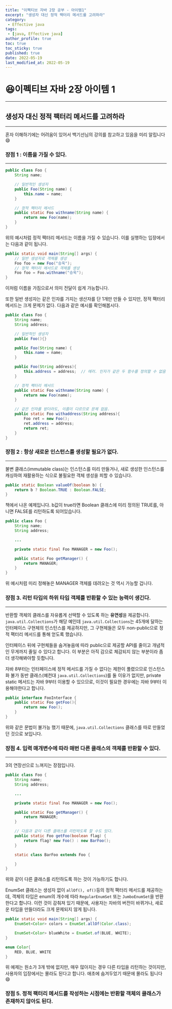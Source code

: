```yaml
---
title: "이펙티브 자바 2장 공부 - 아이템1"
excerpt: "생성자 대신 정적 팩터리 메서드를 고려하라"
category: 
 - Effective java
tags:
 - [java, Effective java]
author_profile: true
toc: true
toc_sticky: true
published: true
date: 2022-05-19
last_modified_at: 2022-05-19
---
```


# :satisfied:이펙티브 자바 2장 아이템 1
---
## 생성자 대신 정적 팩터리 메서드를 고려하라
---
혼자 이해하기에는 어려움이 있어서 백기선님의 강의를 참고하고 있음을 미리 알립니다 :smile:

### 장점 1 : 이름을 가질 수 있다.
---
```java
public class Foo {
    String name;

    // 일반적인 생성자
    public Foo(String name) {
        this.name = name;
    }

    // 정적 팩터리 메서드
    public static Foo withname(String name) {
        return new Foo(name);
    }
}
```

위의 예시처럼 정적 팩터리 메서드는 이름을 가질 수 있습니다. 이를 실행하는 입장에서는 다음과 같이 됩니다.

```java
public static void main(String[] args) {
    // 일반 생성자로 객체를 생성
    Foo foo = new Foo("승욱");
    // 정적 팩터리 메서드로 객체를 생성
    Foo foo = Foo.withname("승욱");
}
```
이처럼 이름을 가짐으로서 의미 전달이 쉽게 가능합니다. 

또한 일반 생성자는 같은 인자를 가지는 생산자를 단 1개만 만들 수 있지만, 정적 팩터리 메서드는 크게 문제가 없다. 다음과 같은 예시를 확인해봅시다.

```java
public class Foo {
    String name;
    String address;

    // 일반적인 생성자
    public Foo(){}

    public Foo(String name) {
        this.name = name;
    }

    public Foo(String address){
        this.address = address;  // 에러. 인자가 같은 두 함수를 정의할 수 없음
    }

    // 정적 팩터리 메서드
    public static Foo withname(String name) {
        return new Foo(name);
    }

    // 같은 인자를 받더라도, 이름이 다르므로 문제 없음.
    public static Foo withaddress(String address){
        Foo ret = new Foo();
        ret.address = address;
        return ret;
    }
}
```

### 장점 2 : 항상 새로운 인스턴스를 생성할 필요가 없다.
---
불변 클래스(immutable class)는 인스턴스를 미리 만들거나, 새로 생성한 인스턴스를 캐싱하여 재활용하는 식으로 불필요한 객체 생성을 피할 수 있습니다.

```java
public static Boolean valueOf(boolean b) {
    return b ? Boolean.TRUE : Boolean.FALSE;
}
```

책에서 나온 예제입니다. b값이 true라면 Boolean 클래스에 미리 정의된 TRUE를, 아니면 FALSE를 리턴하도록 되어있습니다. 

```java
public class Foo {
    String name;
    String address;

    ...

    private static final Foo MANAGER = new Foo();

    public static Foo getManager() {
        return MANAGER;
    }
}
```

위 예시처럼 미리 정해놓은 MANAGER 객체를 데려오는 것 역시 가능할 겁니다. 


### 장점 3. 리턴 타입의 하위 타입 객체를 반환할 수 있는 능력이 생긴다.
---
반환할 객체의 클래스를 자유롭게 선택할 수 있도록 하는 **유연성**을 제공합니다. 
`java.util.Collections`가 해당 예인데 `java.util.Collections`는 45개에 달하는 인터페이스 구현체의 인스턴스를 제공하지만, 그 구현체들은 모두 non-public으로 정적 팩터리 메서드를 통해 얻도록 했습니다. 

인터페이스 뒤에 구현체들을 숨겨놓음에 따라 public으로 제공할 API를 줄이고 개념적인 무게까지 줄일 수 있다고 합니다. 이 부분은 아직 감으로 체감되지 않는 부분이라 좀 더 생각해봐야할 듯합니다.

자바 8부터는 인터페이스에 정적 메서드를 가질 수 없다는 제한이 풀렸으므로 인스턴스화 불가 동반 클래스(예컨대 `java.util.Collections`)를 둘 이유가 없지만, private static 메서드는 자바 9부터 이용할 수 있으므로, 이것이 필요한 경우에는 자바 9부터 이용해야한다고 합니다. 

```java
public interface FooInterface {
    public static Foo getFoo(){
        return new Foo();
    }
}
```
위와 같은 문법이 불가능 했기 때문에, `java.util.Collections` 클래스를 따로 만들었던 것으로 보입니다.

### 장점 4. 입력 매개변수에 따라 매번 다른 클래스의 객체를 반환할 수 있다.
---
3의 연장선으로 느껴지는 장점입니다. 

```java
public class Foo {
    String name;
    String address;

    ...

    private static final Foo MANAGER = new Foo();

    public static Foo getManager() {
        return MANAGER;
    }

    // 다음과 같이 다른 클래스를 리턴하도록 할 수도 있다. 
    public static Foo getFoo(boolean flag) {
        return flag? new Foo() : new BarFoo();
    }

    static class BarFoo extends Foo {

    }
}
```
위와 같이 다른 클래스를 리턴하도록 하는 것이 가능하기도 합니다.

EnumSet 클래스는 생성자 없이 `allOf(), of()`등의 정적 팩터리 메서드를 제공하는데, 객체의 타입은 enum의 개수에 따라 `RegularEnumSet` 또는 `JumboEnumSet`을 반환한다고 합니다. 이런 것이 감춰져 있기 때문에, 사용자는 자바의 버전이 바뀌거나, 새로운 타입을 만들더라도 크게 문제되지 않게 됩니다. 

```java
public static void main(String[] args) {
    EnumSet<Color> colors = EnumSet.allOf(Color.class);

    EnumSet<Color> blueWhite = EnumSet.of(BLUE, WHITE);
}

enum Color{
    RED, BLUE, WHITE
}
```
위 예제는 원소가 3개 밖에 없지만, 매우 많아지는 경우 다른 타입을 리턴하는 것이지만, 사용자의 입장에서는 몰라도 된다고 합니다. 애초에 숨겨두었기 때문에 몰라도 됩니다:smile:

### 장점 5. 정적 팩터리 메서드를 작성하는 시점에는 반환할 객체의 클래스가 존재하지 않아도 된다.

